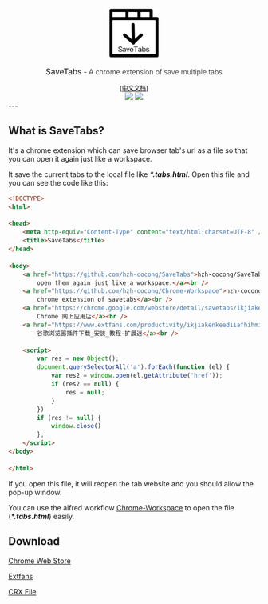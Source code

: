 <p align="center">
    <a href="https://chrome.google.com/webstore/detail/savetabs/ikjiakenkeediiafhihmipcdafkkhdno"><img src="./docs/images/icon.png" width="100"/></a>
    <div align="center">
        <span style="font-size:16px;">SaveTabs</span> - <span style="font-size:14px;font-weight:300;">A chrome extension of save multiple tabs</span>
    </div>
</p>
<div align="center">
    <div><a style="font-size:12px" href="./docs/languages/README.cn.md">[中文文档]</a></div>
    <div>
        <a href="https://github.com/hzh-cocong/SaveTabs/releases"><img src="https://img.shields.io/github/v/release/hzh-cocong/SaveTabs" /></a>
        <a href="https://github.com/hzh-cocong/SaveTabs/blob/main/LICENSE"><img src="https://img.shields.io/github/license/hzh-cocong/SaveTabs" /></a>
    </div>
</div>
---

## What is SaveTabs?

It's a chrome extension which can save browser tab's url as a file so that you can open it again just like a workspace.

It save the current tabs to the local file like ***\*.tabs.html***. Open this file and you can see the code like this:

```html
<!DOCTYPE>
<html>

<head>
    <meta http-equiv="Content-Type" content="text/html;charset=UTF-8" />
    <title>SaveTabs</title>
</head>

<body>
    <a href="https://github.com/hzh-cocong/SaveTabs">hzh-cocong/SaveTabs: Save brower tabs as a file so that you can
        open them again just like a workspace.</a><br />
    <a href="https://github.com/hzh-cocong/Chrome-Workspace">hzh-cocong/Chrome-Workspace: A alfred workflow for the
        chrome extension of savetabs</a><br />
    <a href="https://chrome.google.com/webstore/detail/savetabs/ikjiakenkeediiafhihmipcdafkkhdno?hl=zh-CN">SaveTabs -
        Chrome 网上应用店</a><br />
    <a href="https://www.extfans.com/productivity/ikjiakenkeediiafhihmipcdafkkhdno/">SaveTabs Chrome插件,SaveTabs
        谷歌浏览器插件下载_安装_教程-扩展迷</a><br />

    <script>
        var res = new Object();
        document.querySelectorAll('a').forEach(function (el) {
            var res2 = window.open(el.getAttribute('href'));
            if (res2 == null) {
                res = null;
            }
        })
        if (res != null) {
            window.close()
        };
    </script>
</body>

</html>
```

If you open this file, it will reopen the tab website and you should allow the pop-up window.

You can use the alfred workflow [Chrome-Workspace](https://github.com/hzh-cocong/Chrome-Workspace) to open the file (***\*.tabs.html***) easily.

## Download

[Chrome Web Store](https://chrome.google.com/webstore/detail/savetabs/ikjiakenkeediiafhihmipcdafkkhdno)

[Extfans](https://www.extfans.com/productivity/ikjiakenkeediiafhihmipcdafkkhdno/)

[CRX File](https://github.com/hzh-cocong/SaveTabs/releases/download/v1.0.0/ikjiakenkeediiafhihmipcdafkkhdno_main.crx)

